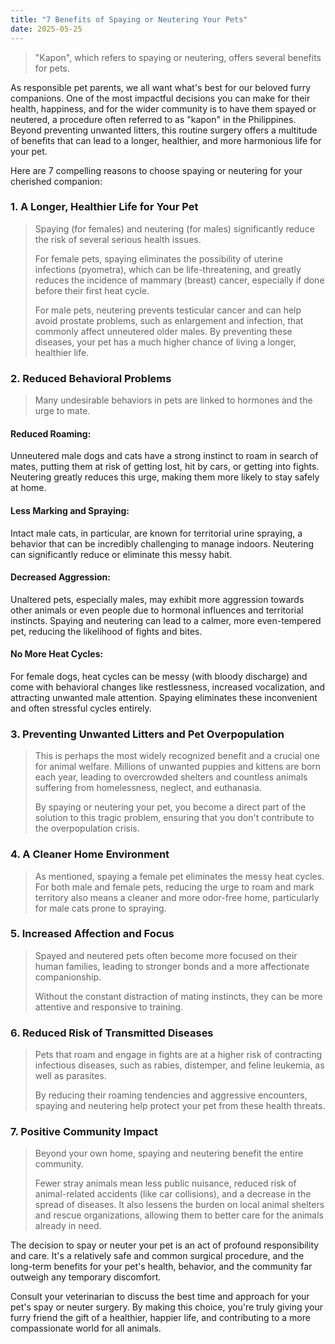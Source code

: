 ```yaml
---
title: "7 Benefits of Spaying or Neutering Your Pets"
date: 2025-05-25
---
```

> "Kapon", which refers to spaying or neutering, offers several benefits for pets. 

As responsible pet parents, we all want what's best for our beloved furry companions. One of the most impactful decisions you can make for their health, happiness, and for the wider community is to have them spayed or neutered, a procedure often referred to as "kapon" in the Philippines. Beyond preventing unwanted litters, this routine surgery offers a multitude of benefits that can lead to a longer, healthier, and more harmonious life for your pet.

Here are 7 compelling reasons to choose spaying or neutering for your cherished companion:
### 1. A Longer, Healthier Life for Your Pet
> Spaying (for females) and neutering (for males) significantly reduce the risk of several serious health issues.
>
> For female pets, spaying eliminates the possibility of uterine infections (pyometra), which can be life-threatening, and greatly reduces the incidence of mammary (breast) cancer, especially if done before their first heat cycle.
>
> For male pets, neutering prevents testicular cancer and can help avoid prostate problems, such as enlargement and infection, that commonly affect unneutered older males. By preventing these diseases, your pet has a much higher chance of living a longer, healthier life.

### 2. Reduced Behavioral Problems
> Many undesirable behaviors in pets are linked to hormones and the urge to mate.

#### Reduced Roaming: 
Unneutered male dogs and cats have a strong instinct to roam in search of mates, putting them at risk of getting lost, hit by cars, or getting into fights. Neutering greatly reduces this urge, making them more likely to stay safely at home.

#### Less Marking and Spraying: 
Intact male cats, in particular, are known for territorial urine spraying, a behavior that can be incredibly challenging to manage indoors. Neutering can significantly reduce or eliminate this messy habit.

#### Decreased Aggression: 
Unaltered pets, especially males, may exhibit more aggression towards other animals or even people due to hormonal influences and territorial instincts. Spaying and neutering can lead to a calmer, more even-tempered pet, reducing the likelihood of fights and bites.

#### No More Heat Cycles: 
For female dogs, heat cycles can be messy (with bloody discharge) and come with behavioral changes like restlessness, increased vocalization, and attracting unwanted male attention. Spaying eliminates these inconvenient and often stressful cycles entirely.

### 3. Preventing Unwanted Litters and Pet Overpopulation
> This is perhaps the most widely recognized benefit and a crucial one for animal welfare. Millions of unwanted puppies and kittens are born each year, leading to overcrowded shelters and countless animals suffering from homelessness, neglect, and euthanasia.
>
> By spaying or neutering your pet, you become a direct part of the solution to this tragic problem, ensuring that you don't contribute to the overpopulation crisis.

### 4. A Cleaner Home Environment
> As mentioned, spaying a female pet eliminates the messy heat cycles. For both male and female pets, reducing the urge to roam and mark territory also means a cleaner and more odor-free home, particularly for male cats prone to spraying.

### 5. Increased Affection and Focus
> Spayed and neutered pets often become more focused on their human families, leading to stronger bonds and a more affectionate companionship.
>
> Without the constant distraction of mating instincts, they can be more attentive and responsive to training.

### 6. Reduced Risk of Transmitted Diseases
> Pets that roam and engage in fights are at a higher risk of contracting infectious diseases, such as rabies, distemper, and feline leukemia, as well as parasites.
>
> By reducing their roaming tendencies and aggressive encounters, spaying and neutering help protect your pet from these health threats.

### 7. Positive Community Impact
> Beyond your own home, spaying and neutering benefit the entire community.
>
> Fewer stray animals mean less public nuisance, reduced risk of animal-related accidents (like car collisions), and a decrease in the spread of diseases. It also lessens the burden on local animal shelters and rescue organizations, allowing them to better care for the animals already in need.

The decision to spay or neuter your pet is an act of profound responsibility and care. It's a relatively safe and common surgical procedure, and the long-term benefits for your pet's health, behavior, and the community far outweigh any temporary discomfort. 

Consult your veterinarian to discuss the best time and approach for your pet's spay or neuter surgery. By making this choice, you're truly giving your furry friend the gift of a healthier, happier life, and contributing to a more compassionate world for all animals.
